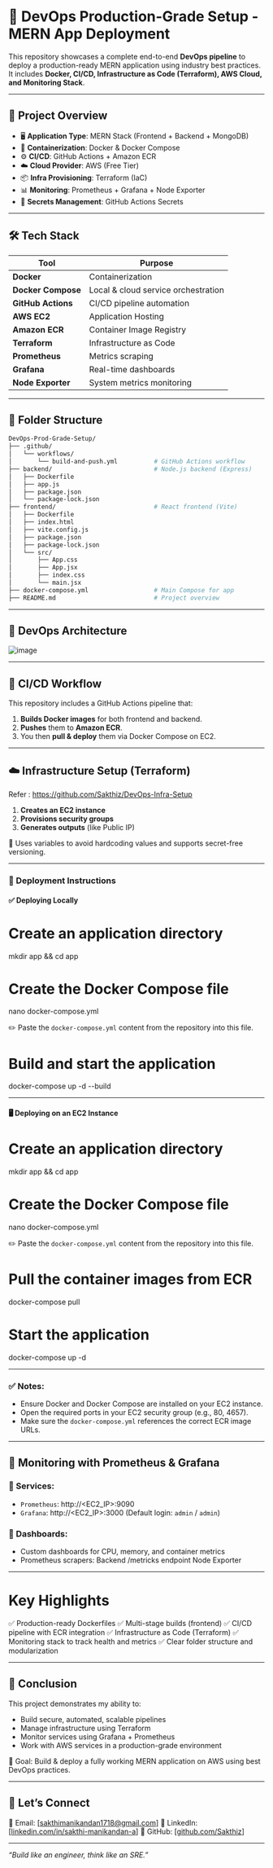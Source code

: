 # 🚀 DevOps Production-Grade Setup - MERN App Deployment

This repository showcases a complete end-to-end **DevOps pipeline** to deploy a production-ready MERN application using industry best practices. It includes **Docker, CI/CD, Infrastructure as Code (Terraform), AWS Cloud, and Monitoring Stack**.

---

## 🧩 Project Overview

- 🖥️ **Application Type**: MERN Stack (Frontend + Backend + MongoDB)
- 🐳 **Containerization**: Docker & Docker Compose
- ⚙️ **CI/CD**: GitHub Actions + Amazon ECR
- ☁️ **Cloud Provider**: AWS (Free Tier)
- 📦 **Infra Provisioning**: Terraform (IaC)
- 📊 **Monitoring**: Prometheus + Grafana + Node Exporter
- 🔐 **Secrets Management**: GitHub Actions Secrets

---

## 🛠️ Tech Stack

| Tool               | Purpose                              |
|--------------------|--------------------------------------|
| **Docker**         | Containerization                     |
| **Docker Compose** | Local & cloud service orchestration  |
| **GitHub Actions** | CI/CD pipeline automation            |
| **AWS EC2**        | Application Hosting                  |
| **Amazon ECR**     | Container Image Registry             |
| **Terraform**      | Infrastructure as Code               |
| **Prometheus**     | Metrics scraping                     |
| **Grafana**        | Real-time dashboards                 |
| **Node Exporter**  | System metrics monitoring            |

---

## 🧱 Folder Structure

```bash
DevOps-Prod-Grade-Setup/
├── .github/
│   └── workflows/
│       └── build-and-push.yml          # GitHub Actions workflow
├── backend/                            # Node.js backend (Express)
│   ├── Dockerfile
│   ├── app.js
│   ├── package.json
│   └── package-lock.json
├── frontend/                           # React frontend (Vite)
│   ├── Dockerfile
│   ├── index.html
│   ├── vite.config.js
│   ├── package.json
│   ├── package-lock.json
│   └── src/
│       ├── App.css
│       ├── App.jsx
│       ├── index.css
│       └── main.jsx
├── docker-compose.yml                  # Main Compose for app
├── README.md                           # Project overview
```
---

## 🧱 DevOps Architecture

![image](https://github.com/user-attachments/assets/29b84aa4-ba4d-42c9-a00b-47533e84e012)

---

## 🔁 CI/CD Workflow

This repository includes a GitHub Actions pipeline that:

1. **Builds Docker images** for both frontend and backend.
2. **Pushes** them to **Amazon ECR**.
3. You then **pull & deploy** them via Docker Compose on EC2.


---

## ☁️ Infrastructure Setup (Terraform)

Refer : https://github.com/Sakthiz/DevOps-Infra-Setup

1. **Creates an EC2 instance**
2. **Provisions security groups**
3. **Generates outputs** (like Public IP)

🔑 Uses variables to avoid hardcoding values and supports secret-free versioning.

---

### 🚀 Deployment Instructions

#### ✅ Deploying Locally

# Create an application directory
mkdir app && cd app

# Create the Docker Compose file
nano docker-compose.yml

✏️ Paste the `docker-compose.yml` content from the repository into this file.

# Build and start the application
docker-compose up -d --build

---
#### 🖥️ Deploying on an EC2 Instance

# Create an application directory
mkdir app && cd app

# Create the Docker Compose file
nano docker-compose.yml

✏️ Paste the `docker-compose.yml` content from the repository into this file.

# Pull the container images from ECR
docker-compose pull

# Start the application
docker-compose up -d

---
### ✅ Notes:
* Ensure Docker and Docker Compose are installed on your EC2 instance.
* Open the required ports in your EC2 security group (e.g., 80, 4657).
* Make sure the `docker-compose.yml` references the correct ECR image URLs.

---
## 🧪 Monitoring with Prometheus & Grafana

### 🔹 Services:

* `Prometheus`: http://<EC2_IP>:9090
* `Grafana`: http://<EC2_IP>:3000
  (Default login: `admin` / `admin`)

### 🔹 Dashboards:

* Custom dashboards for CPU, memory, and container metrics
* Prometheus scrapers:
   Backend /metricks endpoint
   Node Exporter 
---

# Key Highlights

✅ Production-ready Dockerfiles
✅ Multi-stage builds (frontend)
✅ CI/CD pipeline with ECR integration
✅ Infrastructure as Code (Terraform)
✅ Monitoring stack to track health and metrics
✅ Clear folder structure and modularization

---
## 🏁 Conclusion

This project demonstrates my ability to:

* Build secure, automated, scalable pipelines
* Manage infrastructure using Terraform
* Monitor services using Grafana + Prometheus
* Work with AWS services in a production-grade environment

🎯 Goal: Build & deploy a fully working MERN application on AWS using best DevOps practices.

---

## 🤝 Let’s Connect

📧 Email: [sakthimanikandan1718@gmail.com]
🔗 LinkedIn: [[linkedin.com/in/sakthi-manikandan-a](https://www.linkedin.com/in/sakthi-manikandan-a-79101b23b?utm_source=share&utm_campaign=share_via&utm_content=profile&utm_medium=android_app)]
🔗 GitHub: [[github.com/Sakthiz](https://github.com/Sakthiz)]

---

*“Build like an engineer, think like an SRE.”*


